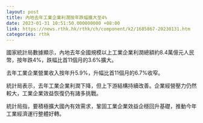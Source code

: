 ```yaml
---
layout: post
title: 內地去年工業企業利潤按年跌幅擴大至4%
date: 2023-01-31 10:51:50.000000000 +08:00
link: https://news.rthk.hk/rthk/ch/component/k2/1685867-20230131.htm
categories: rthk
---
```


國家統計局數據顯示，內地去年全國規模以上工業企業利潤總額約8.4萬億元人民幣，按年跌4%，跌幅比首11個月的3.6%擴大。

去年工業企業營業收入按年升5.9%，升幅比首11個月的6.7%收窄。

統計局表示，去年工業企業利潤下降，但上下游結構持續改善。企業經營壓力仍然較大，工業企業效益恢復仍有諸多挑戰。

統計局指，要積極擴大國內有效需求，鞏固工業企業效益企穩回升基礎，推動今年工業經濟運行整體好轉。
